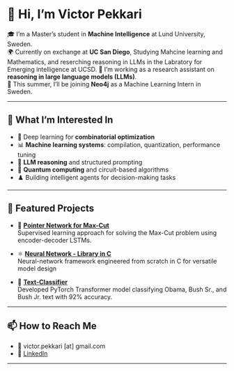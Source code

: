 # 👋 Hi, I’m Victor Pekkari

🎓 I’m a Master’s student in **Machine Intelligence** at Lund University, Sweden.  
🌍 Currently on exchange at **UC San Diego**, Studying Mahcine learning and Mathematics, and reserching reasoning in LLMs in the Labratory for Emerging intelligence at UCSD. 
🧪 I’m working as a research assistant on **reasoning in large language models (LLMs)**.  
🛫 This summer, I’ll be joining **Neo4j** as a Machine Learning Intern in Sweden.

---

## 🔬 What I’m Interested In

- 🤖 Deep learning for **combinatorial optimization**
- 📊 **Machine learning systems**: compilation, quantization, performance tuning
- 🧠 **LLM reasoning** and structured prompting
- 🧮 **Quantum computing** and circuit-based algorithms
- ♟️ Building intelligent agents for decision-making tasks

---

## 📁 Featured Projects

- 🔗 [**Pointer Network for Max-Cut**](https://github.com/victor99pekk/Random-Matrix_Machine-Learning)  
  Supervised learning approach for solving the Max-Cut problem using encoder-decoder LSTMs.

- ⚛️ [**Neural Network - Library in C**](https://github.com/victor99pekk/c_neural_network)  
  Neural-network framework engineered from scratch in C for versatile model design

<!-- - 🧮 [**Model Quantization & Compilation Study**](https://github.com/your-username/your-quantization-repo)   -->
- 🧮 [**Text-Classifier**](https://github.com/victor99pekk/invoice_handler)  
  Developed PyTorch Transformer model classifying Obama, Bush Sr., and Bush Jr. text with 92% accuracy.
---

## 📫 How to Reach Me

- 📧 victor.pekkari [at] gmail.com  
- 💼 [LinkedIn](https://www.linkedin.com/in/victor-pekkari/)  

---

